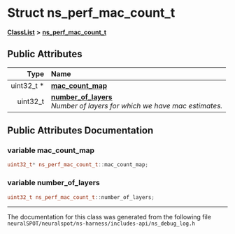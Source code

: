 

# Struct ns\_perf\_mac\_count\_t



[**ClassList**](annotated.md) **>** [**ns\_perf\_mac\_count\_t**](structns__perf__mac__count__t.md)


























## Public Attributes

| Type | Name |
| ---: | :--- |
|  uint32\_t \* | [**mac\_count\_map**](#variable-mac_count_map)  <br> |
|  uint32\_t | [**number\_of\_layers**](#variable-number_of_layers)  <br>_Number of layers for which we have mac estimates._  |












































## Public Attributes Documentation




### variable mac\_count\_map 

```C++
uint32_t* ns_perf_mac_count_t::mac_count_map;
```






### variable number\_of\_layers 

```C++
uint32_t ns_perf_mac_count_t::number_of_layers;
```




------------------------------
The documentation for this class was generated from the following file `neuralSPOT/neuralspot/ns-harness/includes-api/ns_debug_log.h`

